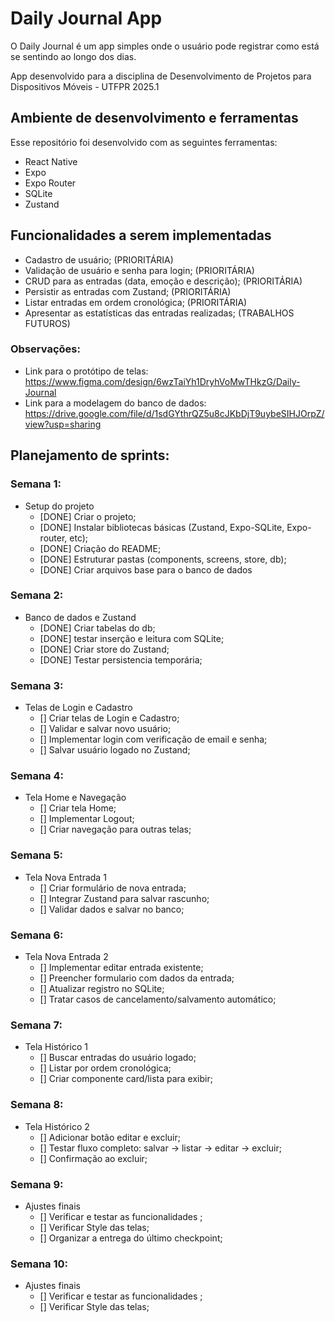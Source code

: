 # Daily Journal App

O Daily Journal é um app simples onde o usuário pode registrar como está se sentindo ao longo dos dias.

App desenvolvido para a disciplina de Desenvolvimento de Projetos para Dispositivos Móveis - UTFPR 2025.1

## Ambiente de desenvolvimento e ferramentas

Esse repositório foi desenvolvido com as seguintes ferramentas:

- React Native
- Expo
- Expo Router
- SQLite
- Zustand

## Funcionalidades a serem implementadas

- Cadastro de usuário; (PRIORITÁRIA)
- Validação de usuário e senha para login; (PRIORITÁRIA)
- CRUD para as entradas (data, emoção e descrição); (PRIORITÁRIA)
- Persistir as entradas com Zustand; (PRIORITÁRIA)
- Listar entradas em ordem cronológica; (PRIORITÁRIA)
- Apresentar as estatísticas das entradas realizadas; (TRABALHOS FUTUROS)

### Observações:

- Link para o protótipo de telas: https://www.figma.com/design/6wzTaiYh1DryhVoMwTHkzG/Daily-Journal
- Link para a modelagem do banco de dados: https://drive.google.com/file/d/1sdGYthrQZ5u8cJKbDjT9uybeSIHJOrpZ/view?usp=sharing

## Planejamento de sprints:

### Semana 1:

- Setup do projeto
  - [DONE] Criar o projeto;
  - [DONE] Instalar bibliotecas básicas (Zustand, Expo-SQLite, Expo-router, etc);
  - [DONE] Criação do README;
  - [DONE] Estruturar pastas (components, screens, store, db);
  - [DONE] Criar arquivos base para o banco de dados

### Semana 2:

- Banco de dados e Zustand
  - [DONE] Criar tabelas do db;
  - [DONE] testar inserção e leitura com SQLite;
  - [DONE] Criar store do Zustand;
  - [DONE] Testar persistencia temporária;

### Semana 3:

- Telas de Login e Cadastro
  - [] Criar telas de Login e Cadastro;
  - [] Validar e salvar novo usuário;
  - [] Implementar login com verificação de email e senha;
  - [] Salvar usuário logado no Zustand;

### Semana 4:

- Tela Home e Navegação
  - [] Criar tela Home;
  - [] Implementar Logout;
  - [] Criar navegação para outras telas;

### Semana 5:

- Tela Nova Entrada 1
  - [] Criar formulário de nova entrada;
  - [] Integrar Zustand para salvar rascunho;
  - [] Validar dados e salvar no banco;

### Semana 6:

- Tela Nova Entrada 2
  - [] Implementar editar entrada existente;
  - [] Preencher formulario com dados da entrada;
  - [] Atualizar registro no SQLite;
  - [] Tratar casos de cancelamento/salvamento automático;

### Semana 7:

- Tela Histórico 1
  - [] Buscar entradas do usuário logado;
  - [] Listar por ordem cronológica;
  - [] Criar componente card/lista para exibir;

### Semana 8:

- Tela Histórico 2
  - [] Adicionar botão editar e excluir;
  - [] Testar fluxo completo: salvar -> listar -> editar -> excluir;
  - [] Confirmação ao excluir;

### Semana 9:

- Ajustes finais
  - [] Verificar e testar as funcionalidades ;
  - [] Verificar Style das telas;
  - [] Organizar a entrega do último checkpoint;

### Semana 10:

- Ajustes finais
  - [] Verificar e testar as funcionalidades ;
  - [] Verificar Style das telas;
